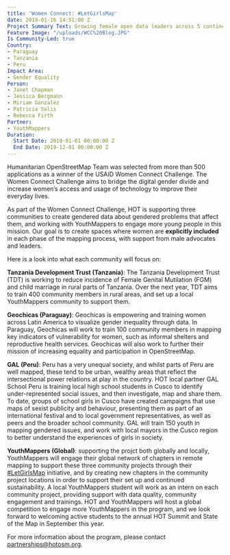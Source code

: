 ```yaml
---
title: 'Women Connect: #LetGirlsMap'
date: 2019-01-16 14:51:00 Z
Project Summary Text: Growing female open data leaders across 5 continents
Feature Image: "/uploads/WCC%20Blog.JPG"
Is Community-Led: true
Country:
- Paraguay
- Tanzania
- Peru
Impact Area:
- Gender Equality
Person:
- Janet Chapman
- Jessica Bergmann
- Miriam Gonzalez
- Patricia Solis
- Rebecca Firth
Partner:
- YouthMappers
Duration:
  Start Date: 2019-01-01 00:00:00 Z
  End Date: 2019-12-01 00:00:00 Z
---
```


Humanitarian OpenStreetMap Team was selected from more than 500 applications as a winner of the USAID Women Connect Challenge. The Women Connect Challenge aims to bridge the digital gender divide and increase women’s access and usage of technology to improve their everyday lives.

As part of the Women Connect Challenge, HOT is supporting three communities to create gendered data about gendered problems that affect them, and working with YouthMappers to engage more young people in this mission. Our goal is to create spaces where women are **explicitly included** in each phase of the mapping process, with support from male advocates and leaders.

Here is a look into what each community will focus on:


**Tanzania Development Trust (Tanzania)**: The Tanzania Development Trust (TDT) is working to reduce incidence of Female Genital Mutilation (FGM) and child marriage in rural parts of Tanzania. Over the next year, TDT aims to train 400 community members in rural areas, and set up a local YouthMappers community to support them.

**Geochicas (Paraguay)**: Geochicas is empowering and training women across Latin America to visualize gender inequality through data. In Paraguay, Geochicas will work to train 100 community members in mapping key indicators of vulnerability for women, such as informal shelters and reproductive health services. Geochicas will also work to further their mission of increasing equality and participation in OpenStreetMap.

**GAL (Peru)**: Peru has a very unequal society, and whilst parts of Peru are well mapped, these tend to be urban, wealthy areas that reflect the intersectional power relations at play in the country. HOT local partner GAL School Peru is training local high school students in Cusco to identify under-represented social issues, and then investigate, map and share them. To date, groups of school girls in Cusco have created campaigns that use maps of sexist publicity and behaviour, presenting them as part of an international festival and to local government representatives, as well as peers and the broader school community. GAL will train 150 youth in mapping gendered issues, and work with local mayors in the Cusco region to better understand the experiences of girls in society.

**YouthMappers (Global)**: supporting the projct both globally and locally, YouthMappers will engage their global network of chapters in remote mapping to support these three community projects through their [#LetGirlsMap](http://www.letgirlsmap.org/) initiative, and by creating new chapters in the community project locations in order to support their set up and continued sustainability. A local YouthMappers student will work as an intern on each community project, providing support with data quality, community engagement and trainings. HOT and YouthMappers will host a global competition to engage more YouthMappers in the program, and we look forward to welcoming active students to the annual HOT Summit and State of the Map in September this year. 



For more information about the program, please contact partnerships@hotosm.org.
